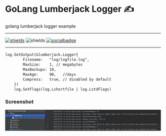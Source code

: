 # GoLang Lumberjack Logger ✍️
golang lumberjack logger example

---
[![shields](https://img.shields.io/badge/made%20with-go-blue?logo=go&style=for-the-badge&logoColor=white)](https://golang.org) ![shields](https://img.shields.io/badge/License-GPL-green.svg?logo=read-the-docs&style=for-the-badge&logoColor=white)
[![socialbadge](https://img.shields.io/twitter/follow/yakutozcan.svg?style=social)](https://twitter.com/yakutozcan)

---

```  
log.SetOutput(&lumberjack.Logger{
		Filename:   "log/logfile.log",
		MaxSize:    1, // megabytes
		MaxBackups: 10,
		MaxAge:     90,   //days
		Compress:   true, // disabled by default
	})
	log.SetFlags(log.Lshortfile | log.LstdFlags)
```

### Screenshot 

![goLumberjackLogger](https://github.com/yakutozcan/goLumberjackLogger/blob/master/screen.png?raw=true)